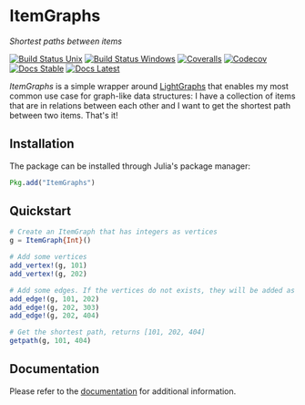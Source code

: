 # ItemGraphs

*Shortest paths between items*

[![Build Status Unix][travis-badge]][travis-url] [![Build Status Windows][av-badge]][av-url] [![Coveralls][coveralls-badge]][coveralls-url] [![Codecov][codecov-badge]][codecov-url] [![Docs Stable][docs-badge-stable]][docs-url-stable] [![Docs Latest][docs-badge-latest]][docs-url-latest]

*ItemGraphs* is a simple wrapper around [LightGraphs](https://github.com/JuliaGraphs/LightGraphs.jl) that enables my most common use case for graph-like data structures:
I have a collection of items that are in relations between each other and I want to get the shortest path between two items. That's it!

## Installation

The package can be installed through Julia's package manager:

```julia
Pkg.add("ItemGraphs")
```

## Quickstart

```julia
# Create an ItemGraph that has integers as vertices
g = ItemGraph{Int}()

# Add some vertices
add_vertex!(g, 101)
add_vertex!(g, 202)

# Add some edges. If the vertices do not exists, they will be added as well
add_edge!(g, 101, 202)
add_edge!(g, 202, 303)
add_edge!(g, 202, 404)

# Get the shortest path, returns [101, 202, 404]
getpath(g, 101, 404)
```

## Documentation

Please refer to the [documentation][docs-url-stable] for additional
information.

[travis-badge]: https://travis-ci.org/helgee/ItemGraphs.jl.svg?branch=master
[travis-url]: https://travis-ci.org/helgee/ItemGraphs.jl
[av-badge]: https://ci.appveyor.com/api/projects/status/b6lb3lgtxeg2fr51?svg=true
[av-url]: https://ci.appveyor.com/project/helgee/itemgraphs-jl
[coveralls-badge]: https://coveralls.io/repos/github/helgee/ItemGraphs.jl/badge.svg?branch=master
[coveralls-url]: https://coveralls.io/github/helgee/ItemGraphs.jl?branch=master
[codecov-badge]: http://codecov.io/github/helgee/ItemGraphs.jl/coverage.svg?branch=master
[codecov-url]: http://codecov.io/github/helgee/ItemGraphs.jl?branch=master
[docs-badge-latest]: https://img.shields.io/badge/docs-latest-blue.svg
[docs-url-latest]: https://juliaastro.github.io/ItemGraphs.jl/latest
[docs-badge-stable]: https://img.shields.io/badge/docs-stable-blue.svg
[docs-url-stable]: https://juliaastro.github.io/ItemGraphs.jl/stable
